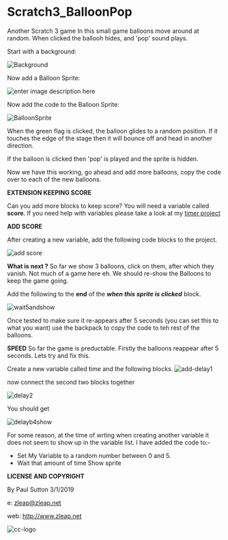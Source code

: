 # Scratch3_BalloonPop
Another Scratch 3 game
In this small game balloons move around at random. When clicked the ballooh hides, and 'pop' sound plays.

Start with a background:

![Background](https://github.com/zleap/Scratch3_BalloonPop/blob/master/backgroundBP.png) 


Now add a Balloon Sprite:


![enter image description here](https://github.com/zleap/Scratch3_BalloonPop/blob/master/baloonBP.png)


Now add the code to the Balloon Sprite:

![BalloonSprite](https://github.com/zleap/Scratch3_BalloonPop/blob/master/baloon1.png)

When the green flag is clicked, the balloon glides to a random position.  If it touches the edge of the stage then it will bounce off and head in another direction.

If the balloon is clicked then 'pop' is played and the sprite is hidden.

Now we have this working,  go ahead and add more balloons, copy the code over to each of the new balloons.

**EXTENSION KEEPING SCORE**

Can you add more blocks to keep score?  You will need a variable called **score**. 
If you need help with variables please take a look at my 
[timer project](https://github.com/zleap/scratch3_timer)

**ADD SCORE**

After creating a new variable, add the following code blocks to the project. 

![add score](https://github.com/zleap/Scratch3_BalloonPop/blob/master/add-score.png)

**What is next ?**
So far we show 3 balloons,  click on them,  after which they vanish.  Not much of a game here eh.  We should re-show the Balloons to keep the game going.  

Add the following to the **end** of the ***when this sprite is clicked*** block.  

![wait5andshow](https://github.com/zleap/Scratch3_BalloonPop/blob/master/wait5andshow.png)

Once tested to make sure it re-appears after 5 seconds (you can set this to what you want) use the backpack to copy the code to teh rest of the balloons.

**SPEED**
So far the game is preductable.  Firstly the balloons reappear after 5 seconds.  Lets try and fix this. 

Create a new variable called time and the following blocks.
![add-delay1](https://github.com/zleap/Scratch3_BalloonPop/blob/master/add-delays1.png)

now connect the second two blocks together 

![delay2](https://github.com/zleap/Scratch3_BalloonPop/blob/master/add-delay2.png)

You should get

![delayb4show](https://github.com/zleap/Scratch3_BalloonPop/blob/master/code-delays-b4-show.png)

For some reason, at the time of wrting when creating another variable it does not seem to show up in the variable list. 
I have added the code to:- 

 - Set My Variable to a random number between 0 and 5. 
 - Wait that amount
   of time
   Show sprite

**LICENSE AND COPYRIGHT**


By Paul Sutton 3/1/2019

e: zleap@zleap.net

web: http://www.zleap.net

![cc-logo](https://github.com/zleap/Scratch3_BalloonPop/blob/master/88x31.png)

<!--stackedit_data:
eyJoaXN0b3J5IjpbLTIxMjg2OTY0NzZdfQ==
-->